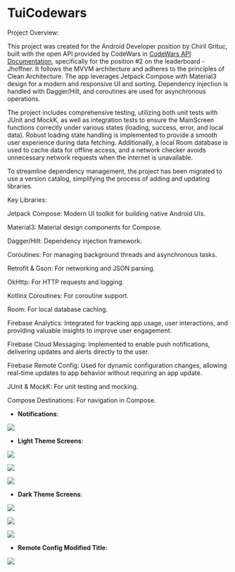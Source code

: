 # TuiCodewars
Project Overview:

This project was created for the Android Developer position by Chiril Grituc, built with the open API provided by CodeWars in [CodeWars API Documentation](https://dev.codewars.com/), specifically for the position #2 on the leaderboard - Jhoffner. It follows the MVVM architecture and adheres to the principles of Clean Architecture. The app leverages Jetpack Compose with Material3 design for a modern and responsive UI and sorting. Dependency injection is handled with Dagger/Hilt, and coroutines are used for asynchronous operations.

The project includes comprehensive testing, utilizing both unit tests with JUnit and MockK, as well as integration tests to ensure the MainScreen functions correctly under various states (loading, success, error, and local data). Robust loading state handling is implemented to provide a smooth user experience during data fetching. Additionally, a local Room database is used to cache data for offline access, and a network checker avoids unnecessary network requests when the internet is unavailable.

To streamline dependency management, the project has been migrated to use a version catalog, simplifying the process of adding and updating libraries.

Key Libraries:

Jetpack Compose: Modern UI toolkit for building native Android UIs.

Material3: Material design components for Compose.

Dagger/Hilt: Dependency injection framework.

Coroutines: For managing background threads and asynchronous tasks.

Retrofit & Gson: For networking and JSON parsing.

OkHttp: For HTTP requests and logging.

Kotlinx Coroutines: For coroutine support.

Room: For local database caching.

Firebase Analytics: Integrated for tracking app usage, user interactions, and providing valuable insights to improve user engagement.

Firebase Cloud Messaging: Implemented to enable push notifications, delivering updates and alerts directly to the user.

Firebase Remote Config: Used for dynamic configuration changes, allowing real-time updates to app behavior without requiring an app update.

JUnit & MockK: For unit testing and mocking.

Compose Destinations: For navigation in Compose.



- **Notifications**:

![](Screenshot_notifications.png)


- **Light Theme Screens**:

![](Screenshot_light_greeting_screen.png)

![](Screenshot_light_list_authored_screen.png)

![](Screenshot_light_challenge_details_screen.png)


- **Dark Theme Screens**:

![](Screenshot_dark_greeting_screen.png)

![](Screenshot_dark_list_authored_screen.png)

![](Screenshot_dark_challenge_details_screen.png)


- **Remote Config Modified Title**:

![](Screenshot_remote_config_title.png)

